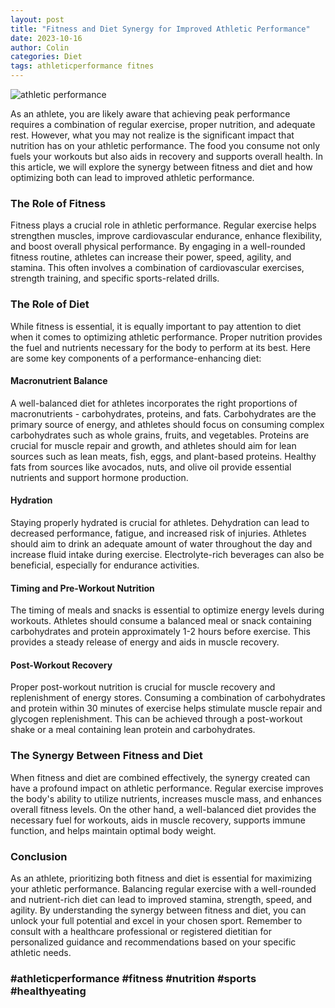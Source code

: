 ```yaml
---
layout: post
title: "Fitness and Diet Synergy for Improved Athletic Performance"
date: 2023-10-16
author: Colin
categories: Diet
tags: athleticperformance fitnes
---
```


![athletic performance](https://source.unsplash.com/1600x900/?athlete,fitness)

As an athlete, you are likely aware that achieving peak performance requires a combination of regular exercise, proper nutrition, and adequate rest. However, what you may not realize is the significant impact that nutrition has on your athletic performance. The food you consume not only fuels your workouts but also aids in recovery and supports overall health. In this article, we will explore the synergy between fitness and diet and how optimizing both can lead to improved athletic performance.

### The Role of Fitness

Fitness plays a crucial role in athletic performance. Regular exercise helps strengthen muscles, improve cardiovascular endurance, enhance flexibility, and boost overall physical performance. By engaging in a well-rounded fitness routine, athletes can increase their power, speed, agility, and stamina. This often involves a combination of cardiovascular exercises, strength training, and specific sports-related drills.

### The Role of Diet

While fitness is essential, it is equally important to pay attention to diet when it comes to optimizing athletic performance. Proper nutrition provides the fuel and nutrients necessary for the body to perform at its best. Here are some key components of a performance-enhancing diet:

#### Macronutrient Balance

A well-balanced diet for athletes incorporates the right proportions of macronutrients - carbohydrates, proteins, and fats. Carbohydrates are the primary source of energy, and athletes should focus on consuming complex carbohydrates such as whole grains, fruits, and vegetables. Proteins are crucial for muscle repair and growth, and athletes should aim for lean sources such as lean meats, fish, eggs, and plant-based proteins. Healthy fats from sources like avocados, nuts, and olive oil provide essential nutrients and support hormone production.

#### Hydration

Staying properly hydrated is crucial for athletes. Dehydration can lead to decreased performance, fatigue, and increased risk of injuries. Athletes should aim to drink an adequate amount of water throughout the day and increase fluid intake during exercise. Electrolyte-rich beverages can also be beneficial, especially for endurance activities.

#### Timing and Pre-Workout Nutrition

The timing of meals and snacks is essential to optimize energy levels during workouts. Athletes should consume a balanced meal or snack containing carbohydrates and protein approximately 1-2 hours before exercise. This provides a steady release of energy and aids in muscle recovery.

#### Post-Workout Recovery

Proper post-workout nutrition is crucial for muscle recovery and replenishment of energy stores. Consuming a combination of carbohydrates and protein within 30 minutes of exercise helps stimulate muscle repair and glycogen replenishment. This can be achieved through a post-workout shake or a meal containing lean protein and carbohydrates.

### The Synergy Between Fitness and Diet

When fitness and diet are combined effectively, the synergy created can have a profound impact on athletic performance. Regular exercise improves the body's ability to utilize nutrients, increases muscle mass, and enhances overall fitness levels. On the other hand, a well-balanced diet provides the necessary fuel for workouts, aids in muscle recovery, supports immune function, and helps maintain optimal body weight.

### Conclusion

As an athlete, prioritizing both fitness and diet is essential for maximizing your athletic performance. Balancing regular exercise with a well-rounded and nutrient-rich diet can lead to improved stamina, strength, speed, and agility. By understanding the synergy between fitness and diet, you can unlock your full potential and excel in your chosen sport. Remember to consult with a healthcare professional or registered dietitian for personalized guidance and recommendations based on your specific athletic needs.

### #athleticperformance #fitness #nutrition #sports #healthyeating